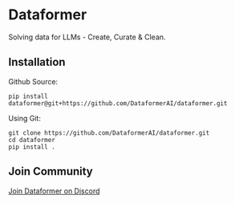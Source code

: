 # Dataformer

Solving data for LLMs - Create, Curate & Clean.

## Installation

Github Source:
```
pip install dataformer@git+https://github.com/DataformerAI/dataformer.git 
```

Using Git:
```
git clone https://github.com/DataformerAI/dataformer.git
cd dataformer
pip install .
```

## Join Community

[Join Dataformer on Discord](https://dataformer.ai/discord)
